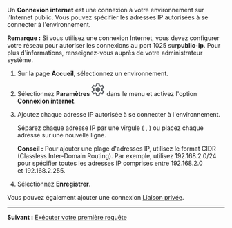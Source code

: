 Un **Connexion internet** est une connexion à votre environnement sur l'Internet public. Vous pouvez spécifier les adresses IP autorisées à se connecter à l'environnement.

**Remarque :** Si vous utilisez une connexion Internet, vous devez configurer votre réseau pour autoriser les connexions au port 1025 sur**public-ip**. Pour plus d'informations, renseignez-vous auprès de votre administrateur système.

1.  Sur la page **Accueil**, sélectionnez un environnement.

2.  Sélectionnez **Paramètres** ![""](Images/gkz1722447366517.svg) dans le menu et activez l'option **Connexion internet**.

3.  Ajoutez chaque adresse IP autorisée à se connecter à l'environnement.

    Séparez chaque adresse IP par une virgule ( , ) ou placez chaque adresse sur une nouvelle ligne.

    **Conseil :** Pour ajouter une plage d'adresses IP, utilisez le format CIDR (Classless Inter-Domain Routing). Par exemple, utilisez 192.168.2.0/24 pour spécifier toutes les adresses IP comprises entre 192.168.2.0 et 192.168.2.255.

4.  Sélectionnez **Enregistrer**.

Vous pouvez également ajouter une connexion [Liaison privée](suh1721090175745.md).

------------------------------------------------------------------------

**Suivant :** [Exécuter votre première requête](ahj1695153106508.md)
